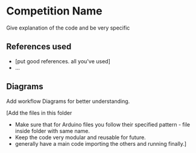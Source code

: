 # Competition Name

Give explanation of the code and be very specific

## References used

- [put good references. all you've used]
- ...

## Diagrams

Add workflow Diagrams for better understanding.

[Add the files in this folder
 - Make sure that for Arduino files you follow their specified pattern - file inside folder with same name.
 - Keep the code very modular and reusable for future.
 - generally have a main code importing the others and running finally.]
